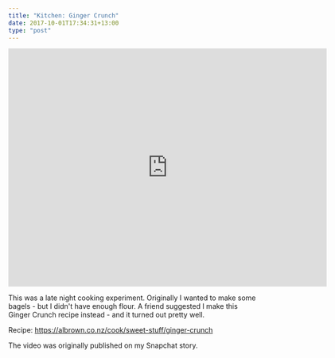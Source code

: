 ```yaml
---
title: "Kitchen: Ginger Crunch"
date: 2017-10-01T17:34:31+13:00
type: "post"
---
```


<iframe width="640" height="480" src="https://www.youtube.com/embed/1TYwR7Ewlug" frameborder="0" allowfullscreen></iframe>

This was a late night cooking experiment. Originally I wanted to make some
bagels - but I didn't have enough flour. A friend suggested I make this Ginger
Crunch recipe instead - and it turned out pretty well.

Recipe: https://albrown.co.nz/cook/sweet-stuff/ginger-crunch

The video was originally published on my Snapchat story.



